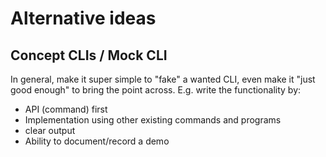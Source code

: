 # Alternative ideas

## Concept CLIs / Mock CLI
In general, make it super simple to "fake" a wanted CLI, even make it "just good enough" 
to bring the point across.
E.g. write the functionality by:
- API (command) first
- Implementation using other existing commands and programs
- clear output 
- Ability to document/record a demo
